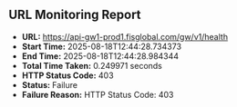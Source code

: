 ## URL Monitoring Report

- **URL:** https://api-gw1-prod1.fisglobal.com/gw/v1/health
- **Start Time:** 2025-08-18T12:44:28.734373
- **End Time:** 2025-08-18T12:44:28.984344
- **Total Time Taken:** 0.249971 seconds
- **HTTP Status Code:** 403
- **Status:** Failure
- **Failure Reason:** HTTP Status Code: 403
